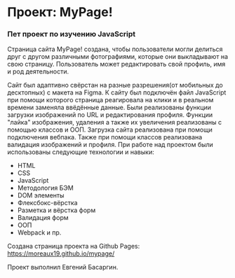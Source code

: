 # Проект: MyPage!

### Пет проект по изучению JavaScript

Страница сайта MyPage! создана, чтобы пользователи могли делиться друг с другом различными фотографиями, которые они выкладывают на свою страницу. Пользователь может редактировать свой профиль, имя и род деятельности.

Сайт был адаптивно свёрстан на разные разрешения(от мобильных до десктопных) с макета на Figma. К сайту был подключён файл JavaScript при помощи которого страница реагировала на клики и в реальном времени заменяла ввёдённые данные. Были реализованы функции загрузки изображений по URL и редактирования профиля. Функции "лайка" изображения, удаления а также их увеличения реализованы с помощью классов и ООП. Загрузка сайта реализована при помощи подключения вебпака. Также при помощи классов реализована валидация изображений и профиля. При работе над проектом были использованы следующие технологии и навыки:

- HTML
- CSS
- JavaScript
- Методология БЭМ
- DOM элементы
- Флексбокс-вёрстка
- Разметка и вёрстка форм
- Валидация форм
- ООП
- Webpack и пр.

Создана страница проекта на Github Pages: https://moreaux19.github.io/mypage/

Проект выполнил Евгений Басаргин.
